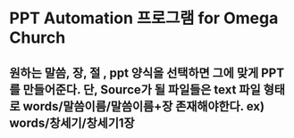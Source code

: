 PPT Automation 프로그램 for Omega Church
=======================================

<h2> 원하는 말씀, 장, 절 , ppt 양식을 선택하면 그에 맞게 PPT를 만들어준다. 단, Source가 될 파일들은 text 파일 형태로 words/말씀이름/말씀이름+장 존재해야한다. ex) words/창세기/창세기1장  </h2>
